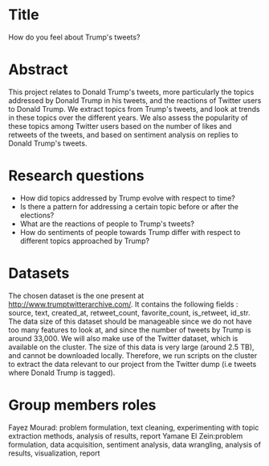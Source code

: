 # Title
How do you feel about Trump's tweets?

# Abstract
This project relates to Donald Trump's tweets, more particularly the topics addressed by Donald Trump in his tweets, and the reactions of Twitter users to Donald Trump. We extract topics from Trump's tweets, and look at trends in these topics over the different years. We also assess the popularity of these topics among Twitter users based on the number of likes and retweets of the tweets, and based on sentiment analysis on replies to Donald Trump's tweets.

# Research questions
- How did topics addressed by Trump evolve with respect to time? 
- Is there a pattern for addressing a certain topic before or after the elections?
- What are the reactions of people to Trump's tweets?
- How do sentiments of people towards Trump differ with respect to different topics approached by Trump?

# Datasets
The chosen dataset is the one present at http://www.trumptwitterarchive.com/. It contains the following fields : source, text, created_at, retweet_count, favorite_count, is_retweet, id_str.
The data size of this dataset should be manageable since we do not have too many features to look at, and since the number of tweets by Trump is around 33,000.
We will also make use of the Twitter dataset, which is available on the cluster. The size of this data is very large (around 2.5 TB), and cannot be downloaded locally. Therefore, we run scripts on the cluster to extract the data relevant to our project from the Twitter dump (i.e tweets where Donald Trump is tagged).

# Group members roles
Fayez Mourad: problem formulation, text cleaning, experimenting with topic extraction methods, analysis of results, report
Yamane El Zein:problem formulation, data acquisition, sentiment analysis, data wrangling, analysis of results, visualization, report
